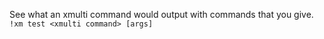See what an xmulti command would output with commands that you give.
``!xm test <xmulti command> [args]``